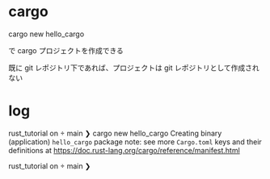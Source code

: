 # cargo

cargo new hello_cargo

で cargo プロジェクトを作成できる

既に git レポジトリ下であれば、プロジェクトは git レポジトリとして作成されない

# log

rust_tutorial on  main
❯ cargo new hello_cargo
    Creating binary (application) `hello_cargo` package
note: see more `Cargo.toml` keys and their definitions at https://doc.rust-lang.org/cargo/reference/manifest.html

rust_tutorial on  main
❯